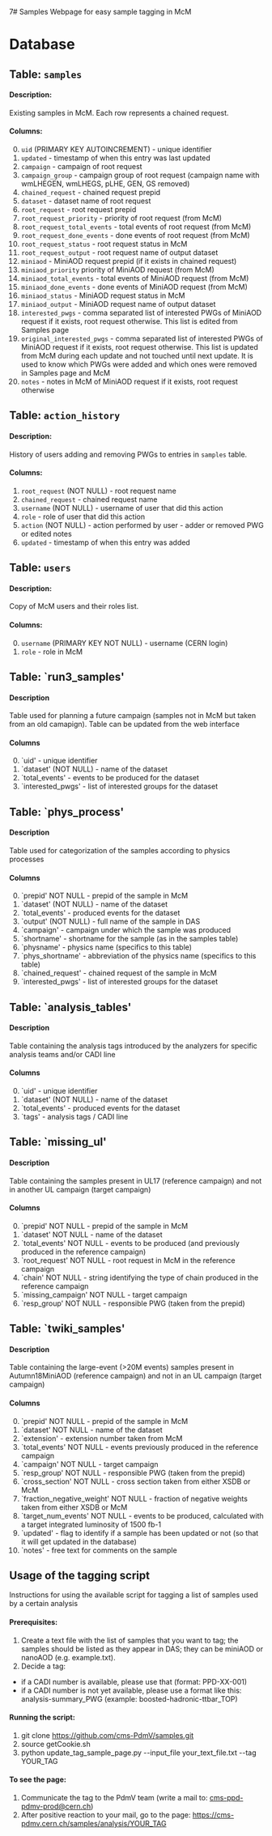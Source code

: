 7# Samples
Webpage for easy sample tagging in McM

# Database
## Table: `samples`

#### Description:
Existing samples in McM. Each row represents a chained request.

#### Columns:
0. `uid` <integer> (PRIMARY KEY AUTOINCREMENT) - unique identifier
1. `updated` <integer> - timestamp of when this entry was last updated
2. `campaign` <text> - campaign of root request
3. `campaign_group` <text> - campaign group of root request (campaign name with wmLHEGEN, wmLHEGS, pLHE, GEN, GS removed)
4. `chained_request` <text> - chained request prepid
5. `dataset` <text> - dataset name of root request
6. `root_request` <text> - root request prepid
7. `root_request_priority` <integer> - priority of root request (from McM)
8. `root_request_total_events` <integer> - total events of root request (from McM)
9. `root_request_done_events` <integer> - done events of root request (from McM)
10. `root_request_status` <text> - root request status in McM
11. `root_request_output` <text> - root request name of output dataset
12. `miniaod` <text> - MiniAOD request prepid (if it exists in chained request)
13. `miniaod_priority` <integer> priority of MiniAOD request (from McM)
14. `miniaod_total_events` <integer> - total events of MiniAOD request (from McM)
15. `miniaod_done_events` <integer> - done events of MiniAOD request (from McM)
16. `miniaod_status` <text> - MiniAOD request status in McM
17. `miniaod_output` <text> - MiniAOD request name of output dataset
18. `interested_pwgs` <text> - comma separated list of interested PWGs of MiniAOD request if it exists, root request otherwise. This list is edited from Samples page
19. `original_interested_pwgs` <text> - comma separated list of interested PWGs of MiniAOD request if it exists, root request otherwise. This list is updated from McM during each update and not touched until next update. It is used to know which PWGs were added and which ones were removed in Samples page and McM
20. `notes` <text> - notes in McM of MiniAOD request if it exists, root request otherwise

## Table: `action_history`

#### Description:
History of users adding and removing PWGs to entries in `samples` table.

#### Columns:
1. `root_request` <text> (NOT NULL) - root request name
2. `chained_request` <text> - chained request name
3. `username` <text> (NOT NULL) - username of user that did this action
4. `role` <text> - role of user that did this action
5. `action` <text> (NOT NULL) - action performed by user - adder or removed PWG or edited notes
6. `updated` <integer> - timestamp of when this entry was added

## Table: `users`

#### Description:
Copy of McM users and their roles list.

#### Columns:
0. `username` <text> (PRIMARY KEY NOT NULL) - username (CERN login)
1. `role` <text> - role in McM

## Table: `run3_samples'

#### Description
Table used for planning a future campaign (samples not in McM but taken from an old camapign). Table can be updated from the web interface

#### Columns
0. `uid' <integer> - unique identifier
1. `dataset' <text> (NOT NULL) - name of the dataset
2. `total_events' <integer> - events to be produced for the dataset 
3. `interested_pwgs' <text> - list of interested groups for the dataset 

## Table: `phys_process'

#### Description
Table used for categorization of the samples according to physics processes

#### Columns
0. `prepid' <text> NOT NULL - prepid of the sample in McM
1. `dataset' <text> (NOT NULL) - name of the dataset
2. `total_events' <integer> - produced events for the dataset
3. `output' <text> (NOT NULL) - full name of the sample in DAS
4. `campaign' <text> - campaign under which the sample was produced
5. `shortname' <text> - shortname for the sample (as in the samples table)
6. `physname' <text> - physics name (specifics to this table)
7. `phys_shortname' <text> - abbreviation of the physics name (specifics to this table)
8. `chained_request' <text> - chained request of the sample in McM
9. `interested_pwgs' <text> - list of interested groups for the dataset

## Table: `analysis_tables'

#### Description
Table containing the analysis tags introduced by the analyzers for specific analysis teams and/or CADI line

#### Columns
0. `uid' <integer> - unique identifier
1. `dataset' <text> (NOT NULL) - name of the dataset
2. `total_events' <integer> - produced events for the dataset
3. `tags' <text> - analysis tags / CADI line 

## Table: `missing_ul'

#### Description
Table containing the samples present in UL17 (reference campaign) and not in another UL campaign (target campaign)

#### Columns
0. `prepid' <text> NOT NULL - prepid of the sample in McM
1. `dataset' <text> NOT NULL - name of the dataset
2. `total_events' <integer> NOT NULL - events to be produced (and previously produced in the reference campaign)
3. `root_request' <text> NOT NULL - root request in McM in the reference campaign
4. `chain' <text> NOT NULL - string identifying the type of chain produced in the reference campaign
5. `missing_campaign' <text> NOT NULL - target campaign
6. `resp_group' <text> NOT NULL - responsible PWG (taken from the prepid)

## Table: `twiki_samples'

#### Description
Table containing the large-event (>20M events) samples present in Autumn18MiniAOD (reference campaign) and not in an UL campaign (target campaign)

#### Columns
0. `prepid' <text> NOT NULL - prepid of the sample in McM
1. `dataset' <text> NOT NULL - name of the dataset
2. `extension' <text> - extension number taken from McM
3. `total_events' <integer> NOT NULL - events previously produced in the reference campaign
4. `campaign' <text> NOT NULL - target campaign
5. `resp_group' <text> NOT NULL - responsible PWG (taken from the prepid)
6. `cross_section' <float> NOT NULL - cross section taken from either XSDB or McM
7. `fraction_negative_weight' <float> NOT NULL - fraction of negative weights taken from       either XSDB or McM
8. `target_num_events' <real> NOT NULL - events to be produced, calculated with a target integrated luminosity of 1500 fb-1
9. `updated' <integer> - flag to identify if a sample has been updated or not (so that it will get updated in the database)
10. `notes' <text> - free text for comments on the sample

## Usage of the tagging script
Instructions for using the available script for tagging a list of samples used by a certain analysis

#### Prerequisites:
1. Create a text file with the list of samples that you want to tag; the samples should be listed as they appear in DAS; they can be miniAOD or nanoAOD (e.g. example.txt).
2. Decide a tag:
- if a CADI number is available, please use that (format: PPD-XX-001)
- if a CADI number is not yet available, please use a format like this: analysis-summary_PWG (example: boosted-hadronic-ttbar_TOP)

#### Running the script:
1. git clone https://github.com/cms-PdmV/samples.git
2. source getCookie.sh
3. python update_tag_sample_page.py --input_file your_text_file.txt --tag YOUR_TAG

#### To see the page:
1. Communicate the tag to the PdmV team (write a mail to: cms-ppd-pdmv-prod@cern.ch)
2. After positive reaction to your mail, go to the page: https://cms-pdmv.cern.ch/samples/analysis/YOUR_TAG
